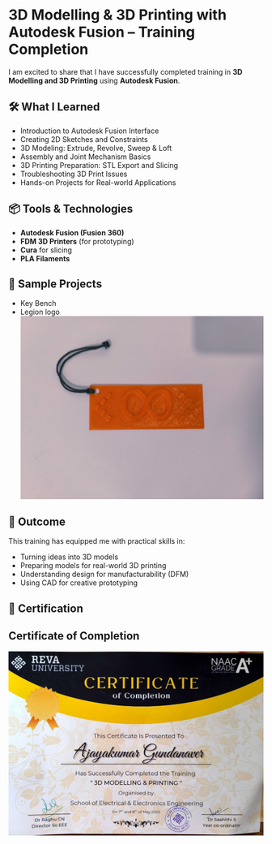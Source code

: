 # 3D Modelling & 3D Printing with Autodesk Fusion – Training Completion

I am excited to share that I have successfully completed training in **3D Modelling and 3D Printing** using **Autodesk Fusion**.

## 🛠️ What I Learned

- Introduction to Autodesk Fusion Interface
- Creating 2D Sketches and Constraints
- 3D Modeling: Extrude, Revolve, Sweep & Loft
- Assembly and Joint Mechanism Basics
- 3D Printing Preparation: STL Export and Slicing
- Troubleshooting 3D Print Issues
- Hands-on Projects for Real-world Applications

## 📦 Tools & Technologies

- **Autodesk Fusion (Fusion 360)**
- **FDM 3D Printers** (for prototyping)
- **Cura** for slicing
- **PLA Filaments**

## 📁 Sample Projects

- Key Bench
- Legion logo
  ![legionlogo](legionlogo.jpg)
  
## 🏁 Outcome

This training has equipped me with practical skills in:

- Turning ideas into 3D models
- Preparing models for real-world 3D printing
- Understanding design for manufacturability (DFM)
- Using CAD for creative prototyping

## 📜 Certification

## Certificate of Completion 
![3D modelling certificate](3Dmodellingcertificate.jpg)


